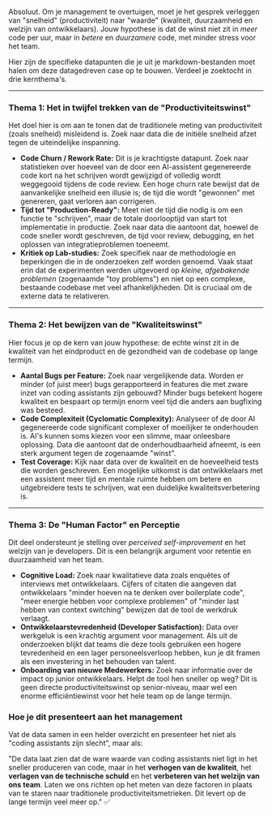 Absoluut. Om je management te overtuigen, moet je het gesprek verleggen van "snelheid" (productiviteit) naar "waarde" (kwaliteit, duurzaamheid en welzijn van ontwikkelaars). Jouw hypothese is dat de winst niet zit in *meer* code per uur, maar in *betere* en *duurzamere* code, met minder stress voor het team.

Hier zijn de specifieke datapunten die je uit je markdown-bestanden moet halen om deze datagedreven case op te bouwen. Verdeel je zoektocht in drie kernthema's.

***

### Thema 1: Het in twijfel trekken van de "Productiviteitswinst"

Het doel hier is om aan te tonen dat de traditionele meting van productiviteit (zoals snelheid) misleidend is. Zoek naar data die de initiële snelheid afzet tegen de uiteindelijke inspanning.

* **Code Churn / Rework Rate:** Dit is je krachtigste datapunt. Zoek naar statistieken over hoeveel van de door een AI-assistent gegenereerde code kort na het schrijven wordt gewijzigd of volledig wordt weggegooid tijdens de code review. Een hoge churn rate bewijst dat de aanvankelijke snelheid een illusie is; de tijd die wordt "gewonnen" met genereren, gaat verloren aan corrigeren.
* **Tijd tot "Production-Ready":** Meet niet de tijd die nodig is om een functie te "schrijven", maar de totale doorlooptijd van start tot implementatie in productie. Zoek naar data die aantoont dat, hoewel de code sneller wordt geschreven, de tijd voor review, debugging, en het oplossen van integratieproblemen toeneemt.
* **Kritiek op Lab-studies:** Zoek specifiek naar de methodologie en beperkingen die in de onderzoeken zelf worden genoemd. Vaak staat erin dat de experimenten werden uitgevoerd op *kleine, afgebakende problemen* (zogenaamde "toy problems") en niet op een complexe, bestaande codebase met veel afhankelijkheden. Dit is cruciaal om de externe data te relativeren.

***

### Thema 2: Het bewijzen van de "Kwaliteitswinst"

Hier focus je op de kern van jouw hypothese: de echte winst zit in de kwaliteit van het eindproduct en de gezondheid van de codebase op lange termijn.

* **Aantal Bugs per Feature:** Zoek naar vergelijkende data. Worden er minder (of juist meer) bugs gerapporteerd in features die met zware inzet van coding assistants zijn gebouwd? Minder bugs betekent hogere kwaliteit en bespaart op termijn enorm veel tijd die anders aan bugfixing was besteed.
* **Code Complexiteit (Cyclomatic Complexity):** Analyseer of de door AI gegenereerde code significant complexer of moeilijker te onderhouden is. AI's kunnen soms kiezen voor een slimme, maar onleesbare oplossing. Data die aantoont dat de onderhoudbaarheid afneemt, is een sterk argument tegen de zogenaamde "winst".
* **Test Coverage:** Kijk naar data over de kwaliteit en de hoeveelheid tests die worden geschreven. Een mogelijke uitkomst is dat ontwikkelaars met een assistent meer tijd en mentale ruimte hebben om betere en uitgebreidere tests te schrijven, wat een duidelijke kwaliteitsverbetering is.

***

### Thema 3: De "Human Factor" en Perceptie

Dit deel ondersteunt je stelling over *perceived self-improvement* en het welzijn van je developers. Dit is een belangrijk argument voor retentie en duurzaamheid van het team.

* **Cognitive Load:** Zoek naar kwalitatieve data zoals enquêtes of interviews met ontwikkelaars. Cijfers of citaten die aangeven dat ontwikkelaars "minder hoeven na te denken over boilerplate code", "meer energie hebben voor complexe problemen" of "minder last hebben van context switching" bewijzen dat de tool de werkdruk verlaagt.
* **Ontwikkelaarstevredenheid (Developer Satisfaction):** Data over werkgeluk is een krachtig argument voor management. Als uit de onderzoeken blijkt dat teams die deze tools gebruiken een hogere tevredenheid en een lager personeelsverloop hebben, kun je dit framen als een investering in het behouden van talent.
* **Onboarding van nieuwe Medewerkers:** Zoek naar informatie over de impact op junior ontwikkelaars. Helpt de tool hen sneller op weg? Dit is geen directe productiviteitswinst op senior-niveau, maar wel een enorme efficiëntiewinst voor het hele team op de lange termijn.

### Hoe je dit presenteert aan het management

Vat de data samen in een helder overzicht en presenteer het niet als "coding assistants zijn slecht", maar als:

"De data laat zien dat de ware waarde van coding assistants niet ligt in het sneller produceren van code, maar in het **verhogen van de kwaliteit**, het **verlagen van de technische schuld** en het **verbeteren van het welzijn van ons team**. Laten we ons richten op het meten van deze factoren in plaats van te staren naar traditionele productiviteitsmetrieken. Dit levert op de lange termijn veel meer op." ✅